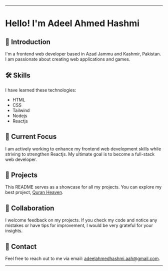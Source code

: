 
---

# Hello! I'm Adeel Ahmed Hashmi

## 👋 Introduction
I'm a frontend web developer based in Azad Jammu and Kashmir, Pakistan. I am passionate about creating web applications and games.

## 🛠️ Skills
I have learned these technologies:
- HTML
- CSS
- Tailwind
- Nodejs
- Reactjs

## 🚀 Current Focus
I am actively working to enhance my frontend web development skills while striving to strengthen Reactjs. My ultimate goal is to become a full-stack web developer.

## 📂 Projects
This README serves as a showcase for all my projects. You can explore my best project, [Quran Heaven](https://quranheaven.netlify.app).

## 🤝 Collaboration
I welcome feedback on my projects. If you check my code and notice any mistakes or have tips for improvement, I would be very grateful for your insights.

## 📧 Contact
Feel free to reach out to me via email: [adeelahmedhashmi.aah@gmail.com](mailto:adeelahmedhashmi.aah@gmail.com).

---

